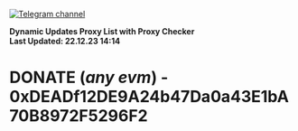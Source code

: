 [![Telegram channel](https://img.shields.io/endpoint?url=https://runkit.io/damiankrawczyk/telegram-badge/branches/master?url=https://t.me/n4z4v0d)](https://t.me/n4z4v0d) 

**Dynamic Updates Proxy List with Proxy Checker**  
**Last Updated: 22.12.23 14:14**

# DONATE (_any evm_) - 0xDEADf12DE9A24b47Da0a43E1bA70B8972F5296F2
